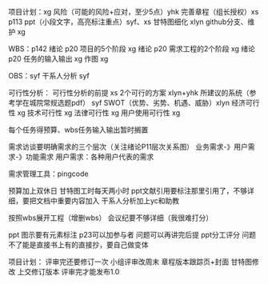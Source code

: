 项目计划：xg
风险（可能的风险+应对，至少5点）yhk
完善章程（组长授权）xs p113
ppt（小段文字，高亮标注重点）syf、xs
甘特图细化 xlyn
github分支、维护 xg


WBS：p142 绪论 p20
项目的5个阶段 xg 绪论 p20
需求工程的2个阶段 xg 绪论 p20
任务的输入输出 xg
作图 xg


OBS：syf
干系人分析 syf

可行性分析：
可行性分析的前提 xs
2个可行的方案 xlyn+yhk
所建议的系统（参考学在城院常规选题pdf） syf
SWOT（优势、劣势、机遇、威胁）xlyn
经济可行性 xg
技术可行性 xg
法律可行性 xg
用户使用可行性 xg


每个任务得预算、wbs任务输入输出暂时搁置



需求访谈要明确需求的三个层次（关注绪论P11层次关系图）
业务需求-》用户需求-》功能需求
用户需求：各种用户代表的需求


需求管理工具：pingcode

预算加上双休日
甘特图工时每天两小时
ppt文献引用要标注那里引用了，不够详细，要把文档中重要内容加入
干系人分析加上yc和助教

按照wbs展开工程（增删wbs）
会议纪要不够详细（我很难打分）

ppt
图示要有元素标注
p23可以加参与者
问题可以再讲完后提
ppt分工评分
问题不了能是直接书上有的直接抄，要自己做变体


项目计划：
评审完还要修订一次
小组评审改周末
章程版本跟踪页+封面
甘特图修改
上交修订版本
评审完才能发布1.0